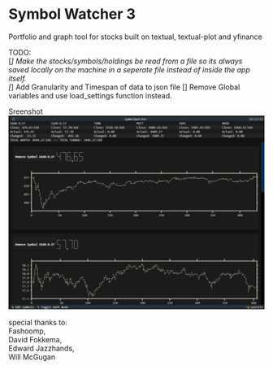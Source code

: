 # Symbol Watcher 3
Portfolio and graph tool for stocks built on textual, textual-plot and yfinance

TODO:<br/> 
[*] Make the stocks/symbols/holdings be read from a file so its always <br/>
saved locally on the machine in a seperate file instead of inside the app itself.<br/>
[*] Add Granularity and Timespan of data to json file
[] Remove Global variables and use load_settings function instead.

Sreenshot
![alt text](https://github.com/Vetulus-De-Suecicus/Symbol-Watcher-3/blob/main/Images/Screenshot.png)

special thanks to:<br/>
Fashoomp, <br/>
David Fokkema, <br/>
Edward Jazzhands, <br/>
Will McGugan<br/>
